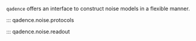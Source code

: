 `qadence` offers an interface to construct noise models in a flexible manner.

::: qadence.noise.protocols

::: qadence.noise.readout